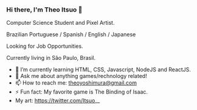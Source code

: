 ### Hi there, I'm Theo Itsuo 👋

Computer Science Student and Pixel Artist.

Brazilian Portuguese / Spanish / English / Japanese

Looking for Job Opportunities.

Currently living in São Paulo, Brasil.

- 🌱 I’m currently learning HTML, CSS, Javascript, NodeJS and ReactJS.
- 💬 Ask me about anything games/rechnology related!
- 📫 How to reach me: theoyoshimura@gmail.com
- ⚡ Fun fact: My favorite game is The Binding of Isaac.
- My art: https://twitter.com/Itsuo__
